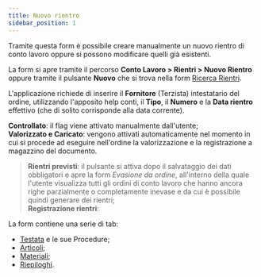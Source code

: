 ```yaml
---
title: Nuovo rientro
sidebar_position: 1
---
```


Tramite questa form è possibile creare manualmente un nuovo rientro di conto lavoro oppure si possono modificare quelli già esistenti.

La form si apre tramite il percorso **Conto Lavoro > Rientri > Nuovo Rientro** oppure tramite il pulsante **Nuovo** che si trova nella form [Ricerca Rientri](/docs/subcontractor/subcontractor-returns/search-returns).

L'applicazione richiede di inserire il **Fornitore** (Terzista) intestatario del ordine, utilizzando l'apposito help conti, il **Tipo**, il **Numero** e la **Data rientro** effettivo (che di solito corrisponde alla data corrente).

**Controllato**: il flag viene attivato manualmente dall'utente;  
**Valorizzato e Caricato**: vengono attivati automaticamente nel momento in cui si procede ad eseguire nell'ordine la valorizzazione e la registrazione a magazzino del documento.

> **Rientri previsti**: il pulsante si attiva dopo il salvataggio dei dati obbligatori e apre la form *Evasione da ordine*, all'interno della quale l'utente visualizza tutti gli ordini di conto lavoro che hanno ancora righe parzialmente o completamente inevase e da cui è possibile quindi generare dei rientri;  
> **Registrazione rientri**:

La form contiene una serie di tab:

- [Testata](/docs/subcontractor/subcontractor-orders/insert-subcontractor-orders/header) e le sue Procedure;  
- [Articoli](/docs/subcontractor/subcontractor-orders/insert-subcontractor-orders/items);   
- [Materiali](/docs/subcontractor/subcontractor-orders/insert-subcontractor-orders/materials);  
- [Riepiloghi](/docs/subcontractor/subcontractor-orders/insert-subcontractor-orders/summary).